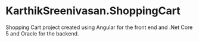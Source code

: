 # KarthikSreenivasan.ShoppingCart
Shopping Cart project created using Angular for the front end and .Net Core 5 and Oracle for the backend.
